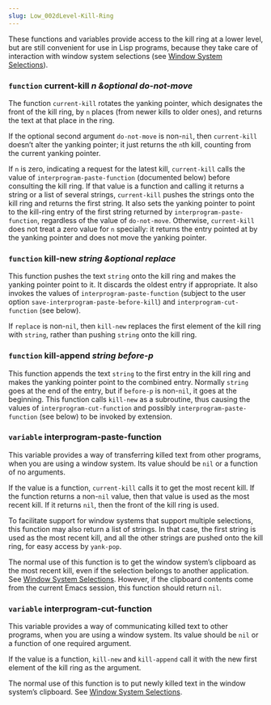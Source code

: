 ```yaml
---
slug: Low_002dLevel-Kill-Ring
---
```


These functions and variables provide access to the kill ring at a lower level, but are still convenient for use in Lisp programs, because they take care of interaction with window system selections (see [Window System Selections](Window-System-Selections)).

### <span className="tag function">`function`</span> **current-kill** *n \&optional do-not-move*

The function `current-kill` rotates the yanking pointer, which designates the front of the kill ring, by `n` places (from newer kills to older ones), and returns the text at that place in the ring.

If the optional second argument `do-not-move` is non-`nil`, then `current-kill` doesn’t alter the yanking pointer; it just returns the `n`th kill, counting from the current yanking pointer.

If `n` is zero, indicating a request for the latest kill, `current-kill` calls the value of `interprogram-paste-function` (documented below) before consulting the kill ring. If that value is a function and calling it returns a string or a list of several strings, `current-kill` pushes the strings onto the kill ring and returns the first string. It also sets the yanking pointer to point to the kill-ring entry of the first string returned by `interprogram-paste-function`, regardless of the value of `do-not-move`. Otherwise, `current-kill` does not treat a zero value for `n` specially: it returns the entry pointed at by the yanking pointer and does not move the yanking pointer.

### <span className="tag function">`function`</span> **kill-new** *string \&optional replace*

This function pushes the text `string` onto the kill ring and makes the yanking pointer point to it. It discards the oldest entry if appropriate. It also invokes the values of `interprogram-paste-function` (subject to the user option `save-interprogram-paste-before-kill`) and `interprogram-cut-function` (see below).

If `replace` is non-`nil`, then `kill-new` replaces the first element of the kill ring with `string`, rather than pushing `string` onto the kill ring.

### <span className="tag function">`function`</span> **kill-append** *string before-p*

This function appends the text `string` to the first entry in the kill ring and makes the yanking pointer point to the combined entry. Normally `string` goes at the end of the entry, but if `before-p` is non-`nil`, it goes at the beginning. This function calls `kill-new` as a subroutine, thus causing the values of `interprogram-cut-function` and possibly `interprogram-paste-function` (see below) to be invoked by extension.

### <span className="tag variable">`variable`</span> **interprogram-paste-function**

This variable provides a way of transferring killed text from other programs, when you are using a window system. Its value should be `nil` or a function of no arguments.

If the value is a function, `current-kill` calls it to get the most recent kill. If the function returns a non-`nil` value, then that value is used as the most recent kill. If it returns `nil`, then the front of the kill ring is used.

To facilitate support for window systems that support multiple selections, this function may also return a list of strings. In that case, the first string is used as the most recent kill, and all the other strings are pushed onto the kill ring, for easy access by `yank-pop`.

The normal use of this function is to get the window system’s clipboard as the most recent kill, even if the selection belongs to another application. See [Window System Selections](Window-System-Selections). However, if the clipboard contents come from the current Emacs session, this function should return `nil`.

### <span className="tag variable">`variable`</span> **interprogram-cut-function**

This variable provides a way of communicating killed text to other programs, when you are using a window system. Its value should be `nil` or a function of one required argument.

If the value is a function, `kill-new` and `kill-append` call it with the new first element of the kill ring as the argument.

The normal use of this function is to put newly killed text in the window system’s clipboard. See [Window System Selections](Window-System-Selections).
